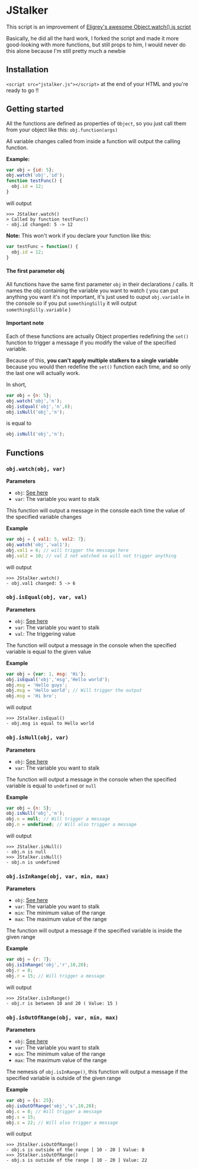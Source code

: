 # JStalker

This script is an improvement of [Eligrey's awesome Object.watch().js script](https://gist.github.com/eligrey/384583)

Basically, he did all the hard work, I forked the script and made it more good-looking with more functions, but still props to him, I would never do this alone because I'm still pretty much a newbie

## Installation

`<script src="jstalker.js"></script>` at the end of your HTML and you're ready to go !!

## Getting started

All the functions are defined as properties of `Object`, so you just call them from your object like this: `obj.function(args)`

All variable changes called from inside a function will output the calling function.

**Example:**

```js
var obj = {id: 5};
obj.watch('obj','id');
function testFunc() {
  obj.id = 12;
}
```

will output
```
>>> JStalker.watch()
> Called by function testFunc()
- obj.id changed: 5 -> 12
```

**Note:** This won't work if you declare your function like this:

```js
var testFunc = function() {
  obj.id = 12;
}
```

#### The first parameter obj

All functions have the same first parameter `obj` in their declarations / calls. It names the obj containing the variable you want to watch ( you can put anything you want it's not important, it's just used to ouput `obj.variable` in the console so if you put `somethingSilly` it will output `somethingSilly.variable` )

#### Important note

Each of these functions are actually Object properties redefining the `set()` function to trigger a message if you modify the value of the specified variable.

Because of this, **you can't apply multiple stalkers to a single variable** because you would then redefine the `set()` function each time, and so only the last one will actually work.

In short,

```js
var obj = {n: 5};
obj.watch('obj','n');
obj.isEqual('obj','n',8);
obj.isNull('obj','n');
```

is equal to

```js
obj.isNull('obj','n');
```

## Functions

### `obj.watch(obj, var)`


**Parameters**

* `obj`: [See here](#the-first-parameter-obj)
* `var`: The variable you want to stalk

This function will output a message in the console each time the value of the specified variable changes

**Example**

```js
var obj = { val1: 5, val2: 7};
obj.watch('obj','val1');
obj.val1 = 6; // will trigger the message here
obj.val2 = 10; // val 2 not watched so will not trigger anything
```

will output

```
>>> JStalker.watch()
- obj.val1 changed: 5 -> 6
```

### `obj.isEqual(obj, var, val)`

**Parameters**

* `obj`: [See here](#the-first-parameter-obj)
* `var`: The variable you want to stalk
* `val`: The triggering value

The function will output a message in the console when the specified variable is equal to the given value

**Example**

```js
var obj = {var: 1, msg: 'Hi'};
obj.isEqual('obj','msg','Hello world');
obj.msg = 'Hello guys';
obj.msg = 'Hello world'; // Will trigger the output
obj.msg = 'Hi bro';
```

will output

```
>>> JStalker.isEqual()
- obj.msg is equal to Hello world
```

### `obj.isNull(obj, var)`

**Parameters**

* `obj`: [See here](#the-first-parameter-obj)
* `var`: The variable you want to stalk

The function will output a message in the console when the specified variable is equal to `undefined` or `null`

**Example**

```js
var obj = {n: 5};
obj.isNull('obj','n');
obj.n = null; // Will trigger a message
obj.n = undefined; // Will also trigger a message
```

will output

```
>>> JStalker.isNull()
- obj.n is null
>>> JStalker.isNull()
- obj.n is undefined
```

### `obj.isInRange(obj, var, min, max)`

**Parameters**

* `obj`: [See here](#the-first-parameter-obj)
* `var`: The variable you want to stalk
* `min`: The minimum value of the range
* `max`: The maximum value of the range

The function will output a message if the specified variable is inside the given range

**Example**

```js
var obj = {r: 7};
obj.isInRange('obj','r',10,20);
obj.r = 8;
obj.r = 15; // Will trigger a message
```

will output

```
>>> JStalker.isInRange()
- obj.r is between 10 and 20 ( Value: 15 )
```

### `obj.isOutOfRange(obj, var, min, max)`

**Parameters**

* `obj`: [See here](#the-first-parameter-obj)
* `var`: The variable you want to stalk
* `min`: The minimum value of the range
* `max`: The maximum value of the range

The nemesis of `obj.isInRange()`, this function will output a message if the specified variable is outside of the given range

**Example**

```js
var obj = {s: 25};
obj.isOutOfRange('obj','s',10,20);
obj.s = 8; // Will trigger a message
obj.s = 15;
obj.s = 22; // Will also trigger a message
```

will output

```
>>> JStalker.isOutOfRange()
- obj.s is outside of the range [ 10 - 20 ] Value: 8
>>> JStalker.isOutOfRange()
- obj.s is outside of the range [ 10 - 20 ] Value: 22
```
